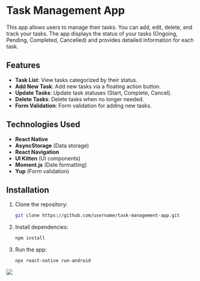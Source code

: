 # Task Management App

This app allows users to manage their tasks. You can add, edit, delete, and track your tasks. The app displays the status of your tasks (Ongoing, Pending, Completed, Cancelled) and provides detailed information for each task.

## Features

- **Task List**: View tasks categorized by their status.
- **Add New Task**: Add new tasks via a floating action button.
- **Update Tasks**: Update task statuses (Start, Complete, Cancel).
- **Delete Tasks**: Delete tasks when no longer needed.
- **Form Validation**: Form validation for adding new tasks.

## Technologies Used

- **React Native**
- **AsyncStorage** (Data storage)
- **React Navigation**
- **UI Kitten** (UI components)
- **Moment.js** (Date formatting)
- **Yup** (Form validation)

## Installation

1. Clone the repository:

   ```bash
   git clone https://github.com/username/task-management-app.git
   ```

2. Install dependencies:

   ```bash
   npm install
   ```

3. Run the app:

   ```bash
   npx react-native run-android
   ```

![](myTask.gif)
